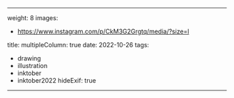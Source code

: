 
---
weight: 8
images:
- https://www.instagram.com/p/CkM3G2Grgtq/media/?size=l

title:
multipleColumn: true
date: 2022-10-26
tags:
- drawing
- illustration
- inktober
- inktober2022
hideExif: true
---

